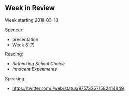 ## Week in Review

Week starting 2018-03-18

Spencer:
* presentation
* Week 8 (?)

Reading:
* *Rethinking School Choice*
* *Innocent Experiments*

Speaking:
* https://twitter.com/i/web/status/975733571582414849

